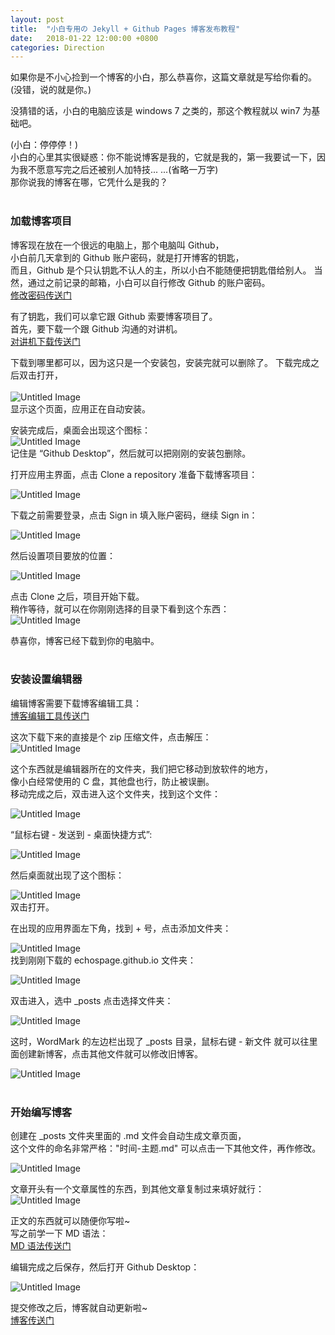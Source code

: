 ```yaml
---
layout: post
title:  "小白专用の Jekyll + Github Pages 博客发布教程"
date:   2018-01-22 12:00:00 +0800
categories: Direction
---
```


如果你是不小心捡到一个博客的小白，那么恭喜你，这篇文章就是写给你看的。<br>
(没错，说的就是你。)

没猜错的话，小白的电脑应该是 windows 7 之类的，那这个教程就以 win7 为基础吧。

(小白：停停停！)<br>
小白的心里其实很疑惑：你不能说博客是我的，它就是我的，第一我要试一下，因为我不愿意写完之后还被别人加特技... ...(省略一万字)<br>
那你说我的博客在哪，它凭什么是我的？<br><br>

### 加载博客项目

博客现在放在一个很远的电脑上，那个电脑叫 Github，<br>
小白前几天拿到的 Github 账户密码，就是打开博客的钥匙，<br>
而且，Github 是个只认钥匙不认人的主，所以小白不能随便把钥匙借给别人。
当然，通过之前记录的邮箱，小白可以自行修改 Github 的账户密码。<br>
[修改密码传送门][github-modifyPassword]

有了钥匙，我们可以拿它跟 Github 索要博客项目了。<br>
首先，要下载一个跟 Github 沟通的对讲机。<br>
[对讲机下载传送门][github-download]

下载到哪里都可以，因为这只是一个安装包，安装完就可以删除了。
下载完成之后双击打开，<br><br>
![Untitled Image](http://p2zucbwmj.bkt.clouddn.com/5SqWX)
<br>显示这个页面，应用正在自动安装。

安装完成后，桌面会出现这个图标：<br>
![Untitled Image](http://p2zucbwmj.bkt.clouddn.com/qXrx8)
<br>记住是 “Github Desktop”，然后就可以把刚刚的安装包删除。

打开应用主界面，点击 Clone a repository 准备下载博客项目：

![Untitled Image](http://p2zucbwmj.bkt.clouddn.com/S3YIA)

下载之前需要登录，点击 Sign in 填入账户密码，继续 Sign in：

![Untitled Image](http://p2zucbwmj.bkt.clouddn.com/AzRMB)

然后设置项目要放的位置：

![Untitled Image](http://p2zucbwmj.bkt.clouddn.com/8yqyu)

点击 Clone 之后，项目开始下载。<br>
稍作等待，就可以在你刚刚选择的目录下看到这个东西：<br>
![Untitled Image](http://p2zucbwmj.bkt.clouddn.com/wSXF7)

恭喜你，博客已经下载到你的电脑中。
<br><br>

### 安装设置编辑器

编辑博客需要下载博客编辑工具：<br>
[博客编辑工具传送门][workmark-download]

这次下载下来的直接是个 zip 压缩文件，点击解压：<br>
![Untitled Image](http://p2zucbwmj.bkt.clouddn.com/GhKqk)

这个东西就是编辑器所在的文件夹，我们把它移动到放软件的地方，<br>
像小白经常使用的 C 盘，其他盘也行，防止被误删。<br>
移动完成之后，双击进入这个文件夹，找到这个文件：

![Untitled Image](http://p2zucbwmj.bkt.clouddn.com/sxr4A)

“鼠标右键 - 发送到 - 桌面快捷方式”:

![Untitled Image](http://p2zucbwmj.bkt.clouddn.com/4YNDF)

然后桌面就出现了这个图标：

![Untitled Image](http://p2zucbwmj.bkt.clouddn.com/HrQcC)
<br>双击打开。

在出现的应用界面左下角，找到 + 号，点击添加文件夹：

![Untitled Image](http://p2zucbwmj.bkt.clouddn.com/bs5rU)
<br>找到刚刚下载的 echospage.github.io 文件夹：

![Untitled Image](http://p2zucbwmj.bkt.clouddn.com/TyRQc)

双击进入，选中 _posts 点击选择文件夹：

![Untitled Image](http://p2zucbwmj.bkt.clouddn.com/df5Dn)

这时，WordMark 的左边栏出现了 _posts 目录，鼠标右键 - 新文件 就可以往里面创建新博客，点击其他文件就可以修改旧博客。

![Untitled Image](http://p2zucbwmj.bkt.clouddn.com/mj405)
<br><br>

### 开始编写博客

创建在 _posts 文件夹里面的 .md 文件会自动生成文章页面，<br>
这个文件的命名非常严格："时间-主题.md" 可以点击一下其他文件，再作修改。

![Untitled Image](http://p2zucbwmj.bkt.clouddn.com/ABXRO)

文章开头有一个文章属性的东西，到其他文章复制过来填好就行：<br>
![Untitled Image](http://p2zucbwmj.bkt.clouddn.com/9waGx)

正文的东西就可以随便你写啦~<br>
写之前学一下 MD 语法：<br>
[MD 语法传送门][markdown-learn]

编辑完成之后保存，然后打开 Github Desktop：

![Untitled Image](http://p2zucbwmj.bkt.clouddn.com/VqKw3)

提交修改之后，博客就自动更新啦~<br>
[博客传送门][eudemonia-url]

[github-modifyPassword]: https://github.com/password_reset
[github-download]: https://desktop.githubusercontent.com/releases/1.0.12-6fd0d962/GitHubDesktopSetup.exe
[workmark-download]: https://github.com/wordmark/wordmark/releases/download/v2.2.5/WordMark-win32-x64.zip
[markdown-learn]: https://www.jianshu.com/p/22ba695a7ce3
[eudemonia-url]: http://eudemonia.xyz